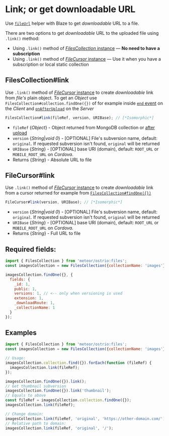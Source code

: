 # Link; or get downloadable URL

Use [`fileUrl`](https://github.com/veliovgroup/Meteor-Files/blob/master/docs/template-helper.md) helper with Blaze to get *downloadable* URL to a file.

There are two options to get *downloadable* URL to the uploaded file using `.link()` method:

- Using `.link()` method of [*FilesCollection* instance](https://github.com/veliovgroup/Meteor-Files/blob/master/docs/constructor.md) — __No need to have a subscription__
- Using `.link()` method of [*FileCursor* instance](https://github.com/veliovgroup/Meteor-Files/blob/master/docs/FileCursor.md) — Use it when you have a subscription or local static collection

## FilesCollection#link

Use `.link()` method of [*FileCursor* instance](https://github.com/veliovgroup/Meteor-Files/blob/master/docs/FileCursor.md) to create *downloadable* link from *file's* plain object. To get an *Object* use `FilesCollection#collection.findOne({})` of for example inside [`end` event](https://github.com/veliovgroup/Meteor-Files/blob/master/docs/insert.md) on the *Client* and [`onAfterUpload`](https://github.com/veliovgroup/Meteor-Files/blob/master/docs/constructor.md) on the *Server*

```js
FilesCollection#link(fileRef, version, URIBase); // [*Isomorphic*]
```

- `fileRef` {*Object*} - Object returned from MongoDB collection or [after upload](https://github.com/veliovgroup/meteor-files-website/blob/master/imports/client/upload/upload-form.js#L194-L205)
- `version` {*String*|*void 0*} - [OPTIONAL] File's subversion name, default: `original`. If requested subversion isn't found, `original` will be returned
- `URIBase` {*String*} - [OPTIONAL] base URI (domain), default: `ROOT_URL` or `MOBILE_ROOT_URL` on *Cordova*.
- Returns {*String*} - Absolute URL to file

## FileCursor#link

Use `.link()` method of [*FileCursor* instance](https://github.com/veliovgroup/Meteor-Files/blob/master/docs/FileCursor.md) to create *downloadable* link from a cursor returned for example from [`FilesCollection#findOne({})`](https://github.com/veliovgroup/Meteor-Files/blob/master/docs/findOne.md)

```js
FileCursor#link(version, URIBase); // [*Isomorphic*]
```

- `version` {*String*|*void 0*} - [OPTIONAL] File's subversion name, default: `original`. If requested subversion isn't found, `original` will be returned
- `URIBase` {*String*} - [OPTIONAL] base URI (domain), default: `ROOT_URL` or `MOBILE_ROOT_URL` on *Cordova*.
- Returns {*String*} - Full URL to file

## Required fields:

```js
import { FilesCollection } from 'meteor/ostrio:files';
const imagesCollection = new FilesCollection({collectionName: 'images'});

imagesCollection.findOne({}, {
  fields: {
    _id: 1,
    public: 1,
    versions: 1, // <-- only when versioning is used
    extension: 1,
    _downloadRoute: 1,
    _collectionName: 1
  }
});
```

## Examples

```js
import { FilesCollection } from 'meteor/ostrio:files';
const imagesCollection = new FilesCollection({collectionName: 'images'});

// Usage:
imagesCollection.collection.find({}).forEach(function (fileRef) {
  imagesCollection.link(fileRef);
});

imagesCollection.findOne({}).link();
// Get thumbnail subversion
imagesCollection.findOne({}).link('thumbnail');
// Equals to above
const fileRef = imagesCollection.collection.findOne({});
imagesCollection.link(fileRef);

// Change domain:
imagesCollection.link(fileRef, 'original', 'https://other-domain.com/');
// Relative path to domain:
imagesCollection.link(fileRef, 'original', '/');
```
